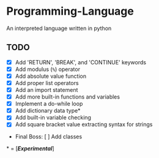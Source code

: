 # Programming-Language
An interpreted language written in python

## TODO
- [x] Add 'RETURN', 'BREAK', and 'CONTINUE' keywords
- [x] Add modulus (`%`) operator 
- [x] Add absolute value function
- [x] Add proper list operators
- [x] Add an import statement
- [x] Add more built-in functions and variables
- [x] Implement a do-while loop
- [x] Add dictionary data type*
- [x] Add built-in variable checking
- [x] Add square bracket value extracting syntax for strings
- Final Boss: [ ] Add classes

\* = [**_Experimental_**]